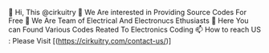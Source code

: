 👋 Hi, This @cirkuitry
👀 We Are interested in Providing Source Codes For Free
🌱 We Are Team of Electrical And Electronucs Ethusiasts
💞️ Here You can Found Various Codes Reated To Electronics Coding
📫 How to reach US : Please Visit [(https://cirkuitry.com/contact-us/)]
